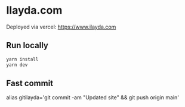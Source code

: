 # Ilayda.com

Deployed via vercel: https://www.ilayda.com

## Run locally

```bash
yarn install
yarn dev
```

## Fast commit

alias gitilayda='git commit -am "Updated site" && git push origin main'
